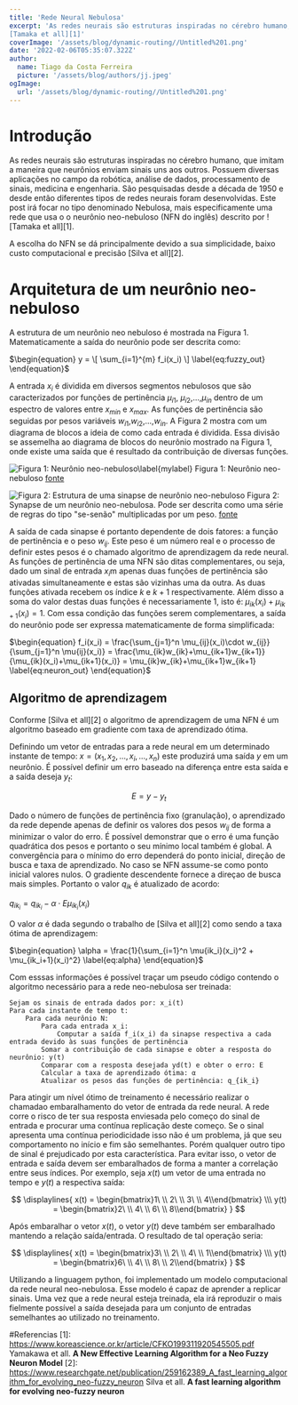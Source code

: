 ```yaml
---
title: 'Rede Neural Nebulosa'
excerpt: 'As redes neurais são estruturas inspiradas no cérebro humano, que imitam a maneira que neurônios enviam sinais uns aos outros. Possuem diversas aplicações no campo da robótica, análise de dados, processamento de sinais, medicina e engenharia. São pesquisadas desde a década de 1950 e desde então diferentes tipos de redes neurais foram desenvolvidas. Este post irá focar no tipo denominado Nebulosa, mais especificamente uma rede que usa o o neurônio neo-nebuloso descrito por
[Tamaka et all][1]'
coverImage: '/assets/blog/dynamic-routing//Untitled%201.png'
date: '2022-02-06T05:35:07.322Z'
author:
  name: Tiago da Costa Ferreira
  picture: '/assets/blog/authors/jj.jpeg'
ogImage:
  url: '/assets/blog/dynamic-routing//Untitled%201.png'
---
```


# Introdução

As redes neurais são estruturas inspiradas no cérebro humano, que imitam a maneira que neurônios enviam sinais uns aos outros. Possuem diversas aplicações no campo da robótica, análise de dados, processamento de sinais, medicina e engenharia. São pesquisadas desde a década de 1950 e desde então diferentes tipos de redes neurais foram desenvolvidas. Este post irá focar no tipo denominado Nebulosa, mais especificamente uma rede que usa o o neurônio neo-nebuloso (NFN do inglês) descrito por ![Tamaka et all][1].

A escolha do NFN se dá principalmente devido a sua simplicidade, baixo custo computacional e precisão [Silva et all][2].

# Arquitetura de um neurônio neo-nebuloso

A estrutura de um neurônio neo nebuloso é mostrada na Figura 1. Matematicamente a saída do neurônio pode ser descrita como:

$\begin{equation}
y = \[ \sum_{i=1}^{m} f_i(x_i) \]
\label{eq:fuzzy_out}
\end{equation}$

A entrada $x_i$ é dividida em diversos segmentos nebulosos que são caracterizados por funções de pertinência $\mu_{i1}$, $\mu_{i2}$,...,$\mu_{in}$ dentro de um espectro de valores entre $x_{min}$ e $x_{max}$. As funções de pertinência são seguidas por pesos variáveis $w_{i1}$,$w_{i2}$,...,$w_{in}$. A Figura 2 mostra com um diagrama de blocos a ideia de como cada entrada é dividida. Essa divisão se assemelha ao diagrama de blocos do neurônio mostrado na Figura 1, onde existe uma saída que é resultado da contribuição de diversas funções.

![Figura 1: Neurônio neo-nebuloso\label{mylabel}](/assets/blog/neural_network/Neo-Fuzzy-Neuron-Synapse.png)
Figura 1: Neurônio neo-nebuloso [fonte](https://www.researchgate.net/publication/239919031_A_Neo-Fuzzy_Approach_for_Bottom_Parameters_Estimation_in_Oil_Wells)

![Figura 2: Estrutura de uma sinapse de neurônio neo-nebuloso](/assets/blog/neural_network/synapse.png)
Figura 2: Synapse de um neurônio neo-nebulosa. Pode ser descrita como uma série de regras do tipo "se-senão" multiplicadas por um peso. [fonte](https://www.koreascience.or.kr/article/CFKO199311920545505.pdf)

A saída de cada sinapse é portanto dependente de dois fatores: a função de pertinência e o peso $w_{ij}$. Este peso é um número real e o processo de definir estes pesos é o chamado algoritmo de aprendizagem da rede neural. As funções de pertinência de uma NFN são ditas complementares, ou seja, dado um sinal de entrada $x_i$m apenas duas funções de pertinência são ativadas simultaneamente e estas são vizinhas uma da outra. As duas funções ativada recebem os índice $k$ e $k+1$ respectivamente. Além disso a soma do valor destas duas funções é
necessariamente 1, isto é: $\mu_{ik}(x_i)+\mu_{ik+1}(x_i)=1$. Com essa condição das funções serem complementares, a saída do neurônio pode ser expressa matematicamente de forma simplificada:

$\begin{equation}
f_i(x_i) = \frac{\sum_{j=1}^n \mu_{ij}(x_i)\cdot w_{ij}}{\sum_{j=1}^n \mu{ij}(x_i)} = \frac{\mu_{ik}w_{ik}+\mu_{ik+1}w_{ik+1}}{\mu_{ik}(x_i)+\mu_{ik+1}(x_i)} =  \mu_{ik}w_{ik}+\mu_{ik+1}w_{ik+1}
\label{eq:neuron_out}
\end{equation}$

## Algoritmo de aprendizagem

Conforme [Silva et all][2] o algoritmo de aprendizagem de uma NFN é um algoritmo baseado em gradiente com taxa de aprendizado ótima. 

Definindo um vetor de entradas para a rede neural em um determinado instante de tempo: $x = (x_1, x_2, ..., x_i, ..., x_n)$ este produzirá uma saída $y$ em um neurônio. É possível definir um erro baseado na diferença entre esta saída e a saída deseja $y_t$:

$$
E = y-y_t
$$

Dado o número de funções de pertinência fixo (granulação), o aprendizado da rede depende apenas de definir os valores dos pesos $w_{ij}$ de forma a minimizar o valor do erro. É possível demonstrar que o erro é uma função quadrática dos pesos e portanto o seu mínimo local também é global. A convergência para o mínimo do erro dependerá do ponto inicial, direção de busca e taxa de aprendizado. No caso se NFN assume-se como ponto inicial valores nulos. O gradiente descendente
fornece a direçao de busca mais simples. Portanto o valor $q_{ik}$ é atualizado de acordo:

$\begin{equation}
q_{ik_i} = q_{ik_i} - \alpha \cdot E \mu_{ik_i}(x_{i})
\label{eq:update_q}
\end{equation}$

O valor $\alpha$ é dada segundo o trabalho de [Silva et all][2] como sendo a taxa ótima de aprendizagem:

$\begin{equation}
\alpha = \frac{1}{\sum_{i=1}^n \mu{ik_i}(x_i)^2 + \mu_{ik_i+1}(x_i)^2}
\label{eq:alpha}
\end{equation}$

Com esssas informações é possível traçar um pseudo código contendo o algoritmo necessário para a rede neo-nebulosa ser treinada:

    Sejam os sinais de entrada dados por: x_i(t)
    Para cada instante de tempo t:
        Para cada neurônio N:
            Para cada entrada x_i:
                Computar a saída f_i(x_i) da sinapse respectiva a cada entrada devido às suas funções de pertinência
            Somar a contribuição de cada sinapse e obter a resposta do neurônio: y(t)
            Comparar com a resposta desejada yd(t) e obter o erro: E
            Calcular a taxa de aprendizado ótima: α
            Atualizar os pesos das funções de pertinência: q_{ik_i}

Para atingir um nível ótimo de treinamento é necessário realizar o chamadao embaralhamento do vetor de entrada da rede neural. A rede corre o risco de ter sua resposta enviesada pelo começo do sinal de entrada e procurar uma contínua replicação deste começo. Se o sinal apresenta uma contínua periodicidade isso não é um problema, já que seu comportamento no início e fim são semelhantes. Porém qualquer outro tipo de sinal é prejudicado por esta característica. Para evitar isso, o vetor de entrada e saída devem ser embaralhados de forma a manter a correlação entre seus índices. Por exemplo, seja $x(t)$ um vetor de uma entrada no tempo e $y(t)$ a respectiva saída:

$$
\displaylines{
  x(t) = \begin{bmatrix}1\ \\ 2\ \\ 3\ \\ 4\\end{bmatrix} \\\ y(t) = \begin{bmatrix}2\ \\ 4\ \\ 6\ \\ 8\\end{bmatrix}
}
$$

Após embaralhar o vetor $x(t)$, o vetor $y(t)$ deve também ser embaralhado mantendo a relação saída/entrada. O resultado de tal operação seria:

$$
\displaylines{
  x(t) = \begin{bmatrix}3\ \\ 2\ \\ 4\ \\ 1\\end{bmatrix} \\\ y(t) = \begin{bmatrix}6\ \\ 4\ \\ 8\ \\ 2\\end{bmatrix}
}
$$

Utilizando a linguagem python, foi implementado um modelo computacional da rede neural neo-nebulosa. Esse modelo é capaz de aprender a replicar sinais. Uma vez que a rede neural esteja treinada, ela irá reproduzir o mais fielmente possível a saída desejada para um conjunto de entradas semelhantes ao utilizado no treinamento.

#Referencias
[1]: <https://www.koreascience.or.kr/article/CFKO199311920545505.pdf> Yamakawa et all. **A New Effective Learning Algorithm for a Neo Fuzzy Neuron Model** 
[2]: <https://www.researchgate.net/publication/259162389_A_fast_learning_algorithm_for_evolving_neo-fuzzy_neuron> Silva et all. **A fast learning algorithm for evolving neo-fuzzy neuron**
